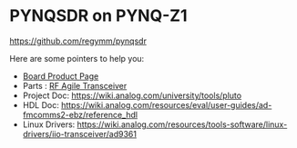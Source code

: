 # PYNQSDR on PYNQ-Z1

https://github.com/regymm/pynqsdr

Here are some pointers to help you:
  * [Board Product Page](https://www.analog.com/adalm-pluto)
  * Parts : [RF Agile Transceiver](https://www.analog.com/ad9363)
  * Project Doc: https://wiki.analog.com/university/tools/pluto	
  * HDL Doc: https://wiki.analog.com/resources/eval/user-guides/ad-fmcomms2-ebz/reference_hdl
  * Linux Drivers: https://wiki.analog.com/resources/tools-software/linux-drivers/iio-transceiver/ad9361
